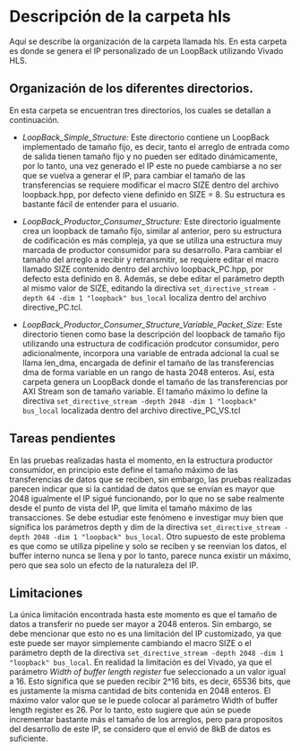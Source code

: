 # Descripción de la carpeta hls

Aquí se describe la organización de la carpeta llamada hls. En esta carpeta es donde se genera el IP personalizado de un LoopBack utilizando Vivado HLS.

## Organización de los diferentes directorios.

En esta carpeta se encuentran tres directorios, los cuales se detallan a continuación.

* *LoopBack_Simple_Structure:* Este directorio contiene un LoopBack implementado de tamaño fijo, es decir, tanto el arreglo de entrada como de salida tienen tamaño fijo y no pueden ser editado dinámicamente, por lo tanto, una vez generado el IP este no puede cambiarse a no ser que se vuelva a generar el IP, para cambiar el tamaño de las transferencias se requiere modificar el macro SIZE dentro del archivo loopback.hpp, por defecto viene definido en SIZE = 8. Su estructura es bastante fácil de entender para el usuario.

* *LoopBack_Productor_Consumer_Structure:* Este directorio igualmente crea un loopback de tamaño fijo, similar al anterior, pero su estructura de codificación es más compleja, ya que se utiliza una estructura muy marcada de productor consumidor para su desarrollo. Para cambiar el tamaño del arreglo a recibir y retransmitir, se requiere editar el macro llamado SIZE contenido dentro del archivo loopback_PC.hpp, por defecto esta definido en 8. Además, se debe editar el parámetro depth al mismo valor de SIZE, editando la directiva ```set_directive_stream -depth 64 -dim 1 "loopback" bus_local``` localiza dentro del archivo directive_PC.tcl.

* *LoopBack_Productor_Consumer_Structure_Variable_Packet_Size:* Este directorio tienen como base la descripción del loopback de tamaño fijo utilizando una estructura de codificación prodcutor consumidor, pero adicionalmente, incorpora una variable de entrada adcional la cual se llama len_dma, encargada de definir el tamaño de las transferencias dma de forma variable en un rango de hasta 2048 enteros. Así, esta carpeta genera un LoopBack donde el tamaño de las transferencias por AXI Stream son de tamaño variable. El tamaño máximo lo define la directiva ```set_directive_stream -depth 2048 -dim 1 "loopback" bus_local``` localizada dentro del archivo directive_PC_VS.tcl

## Tareas pendientes

En las pruebas realizadas hasta el momento, en la estructura productor consumidor, en principio este define el tamaño máximo de las transferencias de datos que se reciben, sin embargo, las pruebas realizadas parecen indicar que si la cantidad de datos que se envían es mayor que 2048 igualmente el IP sigué funcionando, por lo que no se sabe realmente desde el punto de vista del IP, que limita el tamaño máximo de las transacciones. Se debe estudiar este fenómeno e investigar muy bien que significa los parámetros depth y dim de la directiva ```set_directive_stream -depth 2048 -dim 1 "loopback" bus_local```. Otro supuesto de este problema es que como se utiliza pipeline y solo se reciben y se reenvian los datos, el buffer interno nunca se llena y por lo tanto, parece nunca existir un máximo, pero que sea solo un efecto de la naturaleza del IP.

## Limitaciones

La única limitación encontrada hasta este momento es que el tamaño de datos a transferir no puede ser mayor a 2048 enteros. Sin embargo, se debe mencionar que esto no es una limitación del IP customizado, ya que este puede ser mayor simplemente cambiando el macro SIZE o el parámetro depth de la directiva ```set_directive_stream -depth 2048 -dim 1 "loopback" bus_local```. En realidad la limitación es del Vivado, ya que el parámetro  *Width of buffer length register* fue seleccionado a un valor igual a 16. Esto significa que se pueden recibir 2^16 bits, es decir, 65536 bits, que es justamente la misma cantidad de bits contenida en 2048 enteros. El máximo valor valor que se le puede colocar al parámetro Width of buffer length register es 26. Por lo tanto, esto sugiere que aún se puede incrementar bastante más el tamaño de los arreglos, pero para propositos del desarrollo de este IP, se considero que el envió de 8kB de datos es suficiente.

